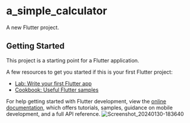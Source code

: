 # a_simple_calculator

A new Flutter project.

## Getting Started

This project is a starting point for a Flutter application.

A few resources to get you started if this is your first Flutter project:

- [Lab: Write your first Flutter app](https://docs.flutter.dev/get-started/codelab)
- [Cookbook: Useful Flutter samples](https://docs.flutter.dev/cookbook)

For help getting started with Flutter development, view the
[online documentation](https://docs.flutter.dev/), which offers tutorials,
samples, guidance on mobile development, and a full API reference.
![Screenshot_20240130-183640](https://github.com/MayarTSABET/A-Simple-Calculator/assets/127050347/18c59ab1-1421-4de5-b9a7-82ea81fc7145)
